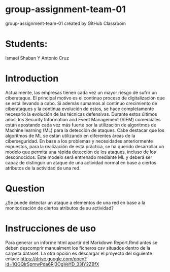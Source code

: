 # group-assignment-team-01
group-assignment-team-01 created by GitHub Classroom
# Students:
Ismael Shaban Y Antonio Cruz
# Introduction
Actualmente, las empresas tienen cada vez un mayor riesgo de sufrir un ciberataque. El principal motivo es el continuo proceso de digitalización que se está llevando a cabo. Si además sumamos al continuo crecimiento de ciberataques y la continua evolución de estos, se hace completamente necesario la evolución de las técnicas defensivas.
Durante estos últimos años, los Security Information and Event Management (SIEM) comerciales están apostando cada vez más fuerte por la utilización de algoritmos de Machine learning (ML) para la detección de ataques. Cabe destacar que los algoritmos de ML se están utilizando en diferentes áreas de la ciberseguridad.
En base a los problemas y necesidades anteriormente expuestos, para la realización de esta práctica, se ha querido desarrollar un modelo que permita una rápida detección de los ataques, incluso de los desconocidos. Este modelo será entrenado mediante ML y deberá ser capaz de distinguir un ataque de una actividad normal en base a ciertos atributos de la actividad de una red.
# Question
¿Se puede detectar un ataque a elementos de una red en base a la monitorización de ciertos atributos de su actividad?

# Instrucciones de uso
Para generar un informe html apartir del Markdown Report.Rmd antes se deben descomprir manualment los ficheros csv situados dentro de la carpeta dataset. 
La otra opción es descargar el proyecto del siguiente enlace https://drive.google.com/open?id=1QGQIrSpmwPda6Rj3OgVeYD_33IY2ZBfX
